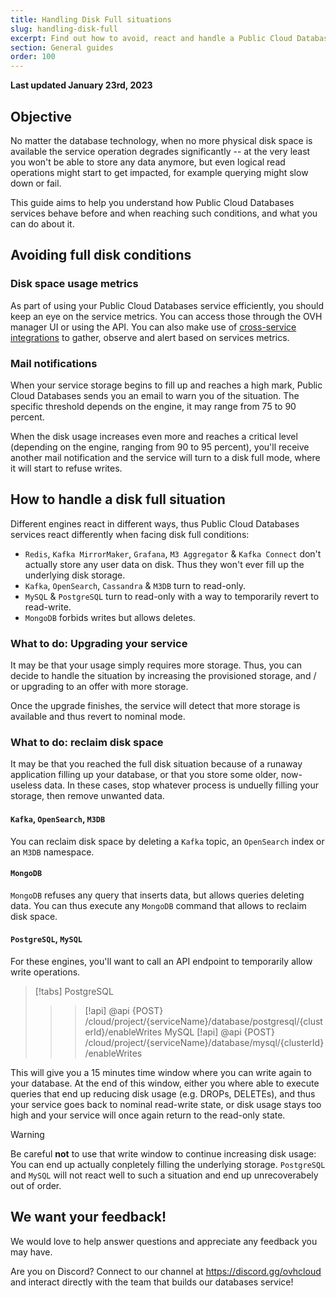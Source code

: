 ```yaml
---
title: Handling Disk Full situations
slug: handling-disk-full
excerpt: Find out how to avoid, react and handle a Public Cloud Databases service reaching its full disk capacity
section: General guides
order: 100
---
```


**Last updated January 23rd, 2023**

## Objective

No matter the database technology, when no more physical disk space is available the service operation degrades significantly -- at the very least you won't be able to store any data anymore, but even logical read operations might start to get impacted, for example querying might slow down or fail.

This guide aims to help you understand how Public Cloud Databases services behave before and when reaching such conditions, and what you can do about it.

## Avoiding full disk conditions

### Disk space usage metrics

As part of using your Public Cloud Databases service efficiently, you should keep an eye on the service metrics. You can access those through the OVH manager UI or using the API. You can also make use of [cross-service integrations](https://docs.ovh.com/us/en/publiccloud/databases/cross-service-integration/) to gather, observe and alert based on services metrics.

### Mail notifications

When your service storage begins to fill up and reaches a high mark, Public Cloud Databases sends you an email to warn you of the situation. The specific threshold depends on the engine, it may range from 75 to 90 percent.

When the disk usage increases even more and reaches a critical level (depending on the engine, ranging from 90 to 95 percent), you'll receive another mail notification and the service will turn to a disk full mode, where it will start to refuse writes.

## How to handle a disk full situation

Different engines react in different ways, thus Public Cloud Databases services react differently when facing disk full conditions:

- `Redis`, `Kafka MirrorMaker`, `Grafana`, `M3 Aggregator` & `Kafka Connect` don't actually store any user data on disk. Thus they won't ever fill up the underlying disk storage.
- `Kafka`, `OpenSearch`, `Cassandra` & `M3DB` turn to read-only.
- `MySQL` & `PostgreSQL` turn to read-only with a way to temporarily revert to read-write.
- `MongoDB` forbids writes but allows deletes.

### What to do: Upgrading your service

It may be that your usage simply requires more storage. Thus, you can decide to handle the situation by increasing the provisioned storage, and / or upgrading to an offer with more storage.

Once the upgrade finishes, the service will detect that more storage is available and thus revert to nominal mode.

### What to do: reclaim disk space

It may be that you reached the full disk situation because of a runaway application filling up your database, or that you store some older, now-useless data. In these cases, stop whatever process is unduelly filling your storage, then remove unwanted data.

#### `Kafka`, `OpenSearch`, `M3DB`

You can reclaim disk space by deleting a `Kafka` topic, an `OpenSearch` index or an `M3DB` namespace. 

#### `MongoDB`

`MongoDB` refuses any query that inserts data, but allows queries deleting data. You can thus execute any `MongoDB` command that allows to reclaim disk space.

#### `PostgreSQL`, `MySQL`

For these engines, you'll want to call an API endpoint to temporarily allow write operations.

> [!tabs]
> PostgreSQL
>> > [!api]
>> > @api {POST} /cloud/project/{serviceName}/database/postgresql/{clusterId}/enableWrites 
> MySQL
>> > [!api]
>> > @api {POST} /cloud/project/{serviceName}/database/mysql/{clusterId}/enableWrites

This will give you a 15 minutes time window where you can write again to your database. At the end of this window, either you where able to execute queries that end up reducing disk usage (e.g. DROPs, DELETEs), and thus your service goes back to nominal read-write state, or disk usage stays too high and your service will once again return to the read-only state.

> [!warning]
> Be careful **not** to use that write window to continue increasing disk usage: You can end up actually conpletely filling the underlying storage. `PostgreSQL` and `MySQL` will not react well to such a situation and end up unrecoverabely out of order.

## We want your feedback!

We would love to help answer questions and appreciate any feedback you may have.

Are you on Discord? Connect to our channel at <https://discord.gg/ovhcloud> and interact directly with the team that builds our databases service!
